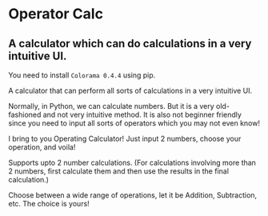 # Operator Calc
A calculator which can do calculations in a very intuitive UI.
-------------------------------------------------------------------
You need to install `Colorama 0.4.4` using pip.

A calculator that can perform all sorts of calculations in a very intuitive UI.

Normally, in Python, we can calculate numbers. But it is a very old-fashioned and not very intuitive method. It is also not beginner friendly since you need to input all sorts of operators which you may not even know!

I bring to you Operating Calculator! Just input 2 numbers, choose your operation, and voila!

Supports upto 2 number calculations. (For calculations involving more than 2 numbers, first calculate them and then use the results in the final calculation.)

Choose between a wide range of operations, let it be Addition, Subtraction, etc. The choice is yours!
